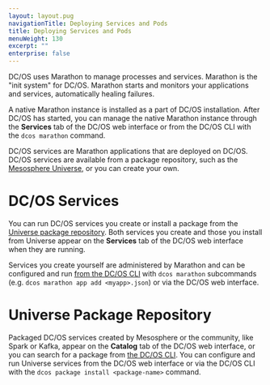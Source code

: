 ```yaml
---
layout: layout.pug
navigationTitle: Deploying Services and Pods
title: Deploying Services and Pods
menuWeight: 130
excerpt: ""
enterprise: false
---
```

<!-- This source repo for this topic is https://github.com/dcos/dcos-docs -->

DC/OS uses Marathon to manage processes and services. Marathon is the "init system" for DC/OS. Marathon starts and monitors your applications and services, automatically healing failures.

A native Marathon instance is installed as a part of DC/OS installation. After DC/OS has started, you can manage the native Marathon instance through the **Services** tab of the DC/OS web interface or from the DC/OS CLI with the `dcos marathon` command.

DC/OS services are Marathon applications that are deployed on DC/OS. DC/OS services are available from a package repository, such as the [Mesosphere Universe](/1.10/overview/concepts/#mesosphere-universe), or you can create your own.

# DC/OS Services

You can run DC/OS services you create or install a package from the [Universe package repository](/1.10/gui/catalog/). Both services you create and those you install from Universe appear on the **Services** tab of the DC/OS web interface when they are running.

Services you create yourself are administered by Marathon and can be configured and run [from the DC/OS CLI](/1.10/cli/command-reference/) with `dcos marathon` subcommands (e.g. `dcos marathon app add <myapp>.json`) or via the DC/OS web interface.

# Universe Package Repository

Packaged DC/OS services created by Mesosphere or the community, like Spark or Kafka, appear on the **Catalog** tab of the DC/OS web interface, or you can search for a package from [the DC/OS CLI](/1.10/cli/command-reference/). You can configure and run Universe services from the DC/OS web interface or via the DC/OS CLI with the `dcos package install <package-name>` command.